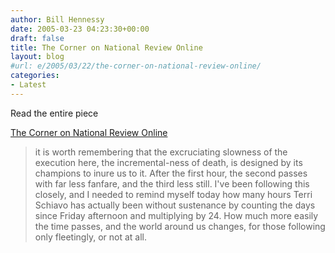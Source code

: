 ```yaml
---
author: Bill Hennessy
date: 2005-03-23 04:23:30+00:00
draft: false
title: The Corner on National Review Online
layout: blog
#url: e/2005/03/22/the-corner-on-national-review-online/
categories:
- Latest
---
```


Read the entire piece




[The Corner on National Review Online](https://www.nationalreview.com/thecorner/05_03_20_corner-archive.asp#059019)




> 

> 
> it is worth remembering that the excruciating slowness of the execution here, the incremental-ness of death, is designed by its champions to inure us to it. After the first hour, the second passes with far less fanfare, and the third less still. I've been following this closely, and I needed to remind myself today how many hours Terri Schiavo has actually been without sustenance by counting the days since Friday afternoon and multiplying by 24. How much more easily the time passes, and the world around us changes, for those following only fleetingly, or not at all.
> 
> 
